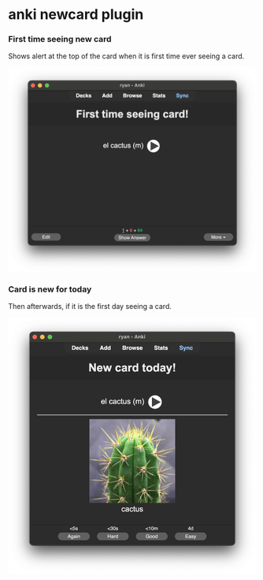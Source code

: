 # anki newcard plugin

### First time seeing new card

Shows alert at the top of the card when it is first time ever seeing a card.

![Anki with notification at the top saying: "First time seeing card!"](screenshot.png)

### Card is new for today

Then afterwards, if it is the first day seeing a card.

![Anki with notification at the top saying: "New card today!"](screenshot2.png)
